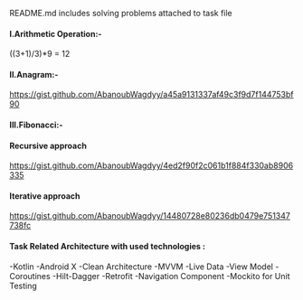 README.md includes solving problems attached to task file

#### I.Arithmetic Operation:-
((3+1)/3)*9 = 12

#### II.Anagram:-
https://gist.github.com/AbanoubWagdyy/a45a9131337af49c3f9d7f144753bf90
#### III.Fibonacci:-
#### Recursive approach
https://gist.github.com/AbanoubWagdyy/4ed2f90f2c061b1f884f330ab8906335
#### Iterative approach
https://gist.github.com/AbanoubWagdyy/14480728e80236db0479e751347738fc
#### Task Related Architecture with used technologies : 
-Kotlin
-Android X
-Clean Architecture
-MVVM
-Live Data
-View Model
-Coroutines
-Hilt-Dagger
-Retrofit
-Navigation Component
-Mockito for Unit Testing
